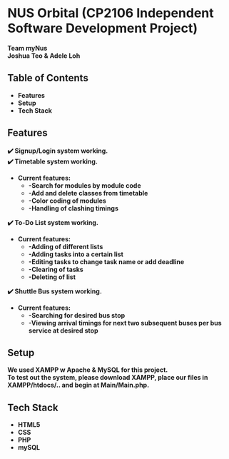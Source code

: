 # NUS Orbital (CP2106 Independent Software Development Project) <br />
<b>Team myNus<b> <br />
<b>Joshua Teo & Adele Loh<b> <br />

## Table of Contents <br />
  * Features
  * Setup
  * Tech Stack

## Features <br />
:heavy_check_mark: Signup/Login system working. <br />
:heavy_check_mark: Timetable system working.
  * Current features: <br />
    * -Search for modules by module code <br />
    * -Add and delete classes from timetable <br />
    * -Color coding of modules <br />
    * -Handling of clashing timings <br />

:heavy_check_mark: To-Do List system working.
  * Current features: <br />
    * -Adding of different lists <br />
    * -Adding tasks into a certain list <br />
    * -Editing tasks to change task name or add deadline <br />
    * -Clearing of tasks <br />
    * -Deleting of list <br />

:heavy_check_mark: Shuttle Bus system working.
  * Current features: <br />
    * -Searching for desired bus stop <br />
    * -Viewing arrival timings for next two subsequent buses per bus service at desired stop <br />

## Setup <br />
We used XAMPP w Apache & MySQL for this project. <br /> 
To test out the system, please download XAMPP, place our files in XAMPP/htdocs/.. and begin at Main/Main.php. <br />

## Tech Stack <br />
  * HTML5
  * CSS
  * PHP
  * mySQL
